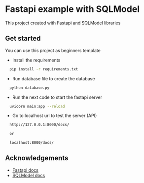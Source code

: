 # Fastapi example with SQLModel

This project created with Fastapi and SQLModel libraries

## Get started

You can use this project as beginners template

- Install the requirements

```bash
  pip install -r requirements.txt
```

- Run database file to create the database

```bash
  python database.py
```

- Run the next code to start the fastapi server

```bash
  uvicorn main:app --reload
```

- Go to localhost url to test the server (API)

```bash
  http://127.0.0.1:8000/docs/

  or

  localhost:8000/docs/
```

## Acknowledgements

- [Fastapi docs](https://fastapi.tiangolo.com/)
- [SQLModel docs](https://sqlmodel.tiangolo.com/)
